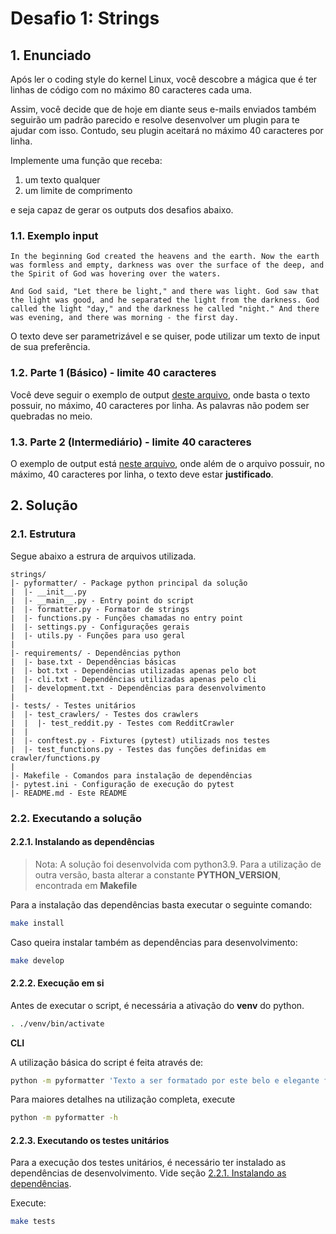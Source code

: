 # Desafio 1: Strings

## 1. Enunciado

Após ler o coding style do kernel Linux, você descobre a mágica que é
ter linhas de código com no máximo 80 caracteres cada uma.

Assim, você decide que de hoje em diante seus e-mails enviados também
seguirão um padrão parecido e resolve desenvolver um plugin para te ajudar
com isso. Contudo, seu plugin aceitará no máximo 40 caracteres por linha.

Implemente uma função que receba:
1. um texto qualquer
2. um limite de comprimento

e seja capaz de gerar os outputs dos desafios abaixo.

### 1.1. Exemplo input

`In the beginning God created the heavens and the earth. Now the earth was formless and empty, darkness was over the surface of the deep, and the Spirit of God was hovering over the waters.`

`And God said, "Let there be light," and there was light. God saw that the light was good, and he separated the light from the darkness. God called the light "day," and the darkness he called "night." And there was evening, and there was morning - the first day.`

O texto deve ser parametrizável e se quiser, pode utilizar um texto de input de sua preferência.

### 1.2. Parte 1 (Básico) - limite 40 caracteres
Você deve seguir o exemplo de output [deste arquivo](https://github.com/idwall/desafios/blob/master/strings/output_parte1.txt), onde basta o texto possuir, no máximo, 40 caracteres por linha. As palavras não podem ser quebradas no meio.

### 1.3. Parte 2 (Intermediário) - limite 40 caracteres
O exemplo de output está [neste arquivo](https://github.com/idwall/desafios/blob/master/strings/output-parte2.txt), onde além de o arquivo possuir, no máximo, 40 caracteres por linha, o texto deve estar **justificado**.

## 2. Solução

### 2.1. Estrutura

Segue abaixo a estrura de arquivos utilizada.

```
strings/
|- pyformatter/ - Package python principal da solução
|  |- __init__.py
|  |- __main__.py - Entry point do script
|  |- formatter.py - Formator de strings
|  |- functions.py - Funções chamadas no entry point
|  |- settings.py - Configurações gerais
|  |- utils.py - Funções para uso geral
|
|- requirements/ - Dependências python
|  |- base.txt - Dependências básicas
|  |- bot.txt - Dependências utilizadas apenas pelo bot
|  |- cli.txt - Dependências utilizadas apenas pelo cli
|  |- development.txt - Dependências para desenvolvimento
|
|- tests/ - Testes unitários
|  |- test_crawlers/ - Testes dos crawlers
|  |  |- test_reddit.py - Testes com RedditCrawler
|  |
|  |- conftest.py - Fixtures (pytest) utilizads nos testes
|  |- test_functions.py - Testes das funções definidas em crawler/functions.py
|
|- Makefile - Comandos para instalação de dependências
|- pytest.ini - Configuração de execução do pytest
|- README.md - Este README
```

### 2.2. Executando a solução

#### 2.2.1. Instalando as dependências

> Nota: A solução foi desenvolvida com python3.9. Para a utilização de outra versão, basta alterar a constante **PYTHON_VERSION**, encontrada em **Makefile**

Para a instalação das dependências basta executar o seguinte comando:

```bash
make install
```

Caso queira instalar também as dependências para desenvolvimento:

```bash
make develop
```

#### 2.2.2. Execução em si

Antes de executar o script, é necessária a ativação do **venv** do python.

```bash
. ./venv/bin/activate
```

**CLI**

A utilização básica do script é feita através de:

```bash
python -m pyformatter 'Texto a ser formatado por este belo e elegante formatador!'
```

Para maiores detalhes na utilização completa, execute

```bash
python -m pyformatter -h
```

#### 2.2.3. Executando os testes unitários

Para a execução dos testes unitários, é necessário ter instalado as dependências de desenvolvimento. Vide seção [2.2.1. Instalando as dependências](#221-instalando-as-dependências).

Execute:

```bash
make tests
```
